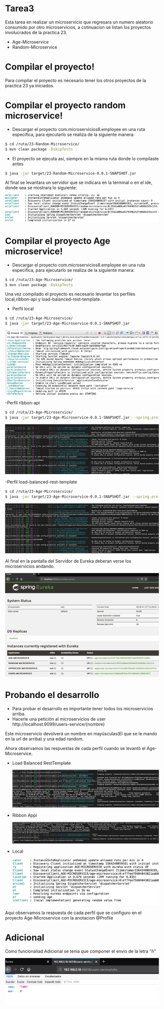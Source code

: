 # Tarea3

Esta tarea en realizar un microservicio que regresara un numero aleatorio consumido por otro microservicios, 
a cotinuacion se listan los proyectos involucrados de la practica 23.

  - Age-Microservice
  - Random-Microservice
  
  # Compilar el proyecto!
  
  Para compilar el proyecto es necesario tener los otros proyectos de la practica 23 ya iniciados.
  
 
# Compilar el proyecto random microservice!
  - Descargar el proyecto com.microservicios8.employee en una ruta especifica, para ejecutarlo se realiza de la siguiente 
  manera:
  
  ```sh
$ cd /ruta/23-Random-Microservice/
$ mvn clean package -DskipTests
```
- El proyecto se ejecuta asi, siempre en la misma ruta donde lo compilaste antes
```sh
$ java -jar target/23-Random-Microservice-0.0.1-SNAPSHOT.jar
```
Al final se levantara un servidor que se indicara en la terminal o en el ide, donde sea se mostrara lo siguiente:

![alt text](https://github.com/Erickjgarciap/Tarea3/blob/master/inicioradommicroservice.png)

# Compilar el proyecto Age microservice!

 - Descargar el proyecto com.microservicios8.employee en una ruta especifica, para ejecutarlo se realiza de la siguiente 
  manera:
  
  ```sh
$ cd /ruta/23-Age-Microservice/
$ mvn clean package -DskipTests
```

Una vez compilado el proyecto es necesario levantar los perfiles local,ribbon-api y load-balanced-rest-template.

- Perfil local

 ```sh
$ cd /ruta/23-Age-Microservice/
$ java -jar target/23-Age-Microservice-0.0.1-SNAPSHOT.jar
```
![alt text](https://github.com/Erickjgarciap/Tarea3/blob/master/Inicioagelocal.png)

-Perfil ribbon-api

 ```sh
$ cd /ruta/23-Age-Microservice/
$ java -jar target/23-Age-Microservice-0.0.1-SNAPSHOT.jar --spring.profiles.active=ribbon-api
```
![alt text](https://github.com/Erickjgarciap/Tarea3/blob/master/ageribonapi.png)

-Perfil load-balanced-rest-template
 ```sh
$ cd /ruta/23-Age-Microservice/
$ java -jar target/23-Age-Microservice-0.0.1-SNAPSHOT.jar --spring.profiles.active=load-balanced-rest-template
```
![alt text](https://github.com/Erickjgarciap/Tarea3/blob/master/agebalanced.png)

Al final en la pantalla del Servidor de Eureka deberan verse los microservicios andando.

![alt text](https://github.com/Erickjgarciap/Tarea3/blob/master/eurekapantalla.png)



# Probando el desarrollo

- Para probar el desarrollo es importante tener todos los microservicios arriba.
- Hacerle una peticiön al microservicios de user http://localhost:9099/users-service/{nombre}

Este microservicio devolverá un nombre en mayüsculas(El que se le mando en la url de arriba) y una edad random.


Ahora observamos las respuestas de cada perfil cuando se levantö el Age-Microservice.

- Load Balanced RestTemplate

  ![alt text](https://github.com/Erickjgarciap/Tarea3/blob/master/loadbalancedresponse.png)

- Ribbon Appi

  ![alt text](https://github.com/Erickjgarciap/Tarea3/blob/master/ribbonapiresponse.png)

- Local

  ![alt text](https://github.com/Erickjgarciap/Tarea3/blob/master/localrandomage.png)

Aqui observamos la respuesta de cada perfil que se configuro en el proyecto Age-Microservice con la anotacion @Profile


# Adicional 

Como funcionaliad Adicional se tenia que componer el envio de la letra "ñ"

![alt text](https://github.com/Erickjgarciap/Tarea3/blob/master/letraene.png)


